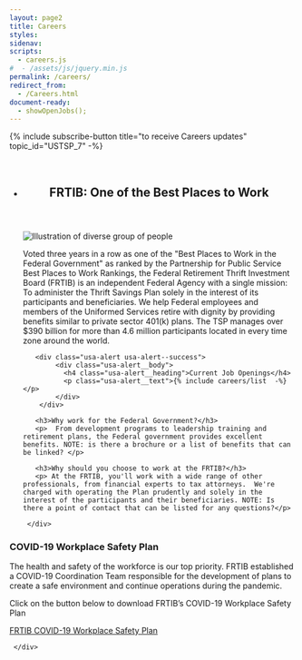 ```yaml
---
layout: page2
title: Careers
styles:
sidenav:
scripts:
  - careers.js
#  - /assets/js/jquery.min.js
permalink: /careers/
redirect_from:
  - /Careers.html
document-ready:
  - showOpenJobs();
---
```



{% include subscribe-button title="to receive Careers updates" topic_id="USTSP_7" -%}

<br>
<ul class="usa-card-group">
  <li class="tablet:grid-col-12 usa-card usa-card--header-first">
  <div class="usa-card__container">
     <header class="usa-card__header">
       <h2 class="usa-card__heading">FRTIB: One of the Best Places to Work</h2>
     </header>
     <div class="usa-card__media">
       <div class="usa-card__img" >
         <img src="../assets/img/careers_final.jpg" alt="Illustration of diverse group of people">
       </div>
     </div>
     <div class="usa-card__body">
       <p>
         Voted three years in a row as one of the "Best Places to Work in the Federal Government" as ranked by the Partnership for Public Service Best Places to Work Rankings, the Federal Retirement Thrift Investment Board (FRTIB) is an independent Federal Agency with a single mission: To administer the Thrift Savings Plan solely in the interest of its participants and beneficiaries.  We help Federal employees and members of the Uniformed Services retire with dignity by providing benefits similar to private sector 401(k) plans. The TSP manages over $390 billion for more than 4.6 million participants located in every time zone around the world.
       </p>

       <div class="usa-alert usa-alert--success">
            <div class="usa-alert__body">
              <h4 class="usa-alert__heading">Current Job Openings</h4>
              <p class="usa-alert__text">{% include careers/list  -%}</p>
            </div>
        </div>

       <h3>Why work for the Federal Government?</h3>
       <p>  From development programs to leadership training and retirement plans, the Federal government provides excellent benefits. NOTE: is there a brochure or a list of benefits that can be linked? </p>

       <h3>Why should you choose to work at the FRTIB?</h3>
       <p> At the FRTIB, you'll work with a wide range of other professionals, from financial experts to tax attorneys.  We're charged with operating the Plan prudently and solely in the interest of the participants and their beneficiaries. NOTE: Is there a point of contact that can be listed for any questions?</p>

     </div>
   </div>
   </li>
   </ul>

   <div class="grid-container">
     <div class="grid-row">
       <div class="tablet:grid-col">
       <h3>COVID-19 Workplace Safety Plan</h3>
       <p>The health and safety of the workforce is our top priority.  FRTIB established a COVID-19 Coordination Team responsible for the development of plans to create a safe environment and continue operations during the pandemic.</p>
       <p>
       Click on the button below to download FRTIB’s COVID-19 Workplace Safety Plan
       </p>
       <p>  <a class="usa-button" href="{{site.baseurl}}FRTIB COVID-19 Workplace Safety Plan.pdf">FRTIB COVID-19 Workplace Safety Plan</a></p>
       </div>

     </div>
   </div>



<!-- CONTENT END -->
